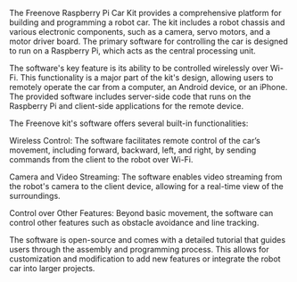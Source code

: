 The Freenove Raspberry Pi Car Kit provides a comprehensive platform for building and programming a robot car. The kit includes a robot chassis and various electronic components, such as a camera, servo motors, and a motor driver board. The primary software for controlling the car is designed to run on a Raspberry Pi, which acts as the central processing unit.

The software's key feature is its ability to be controlled wirelessly over Wi-Fi. This functionality is a major part of the kit's design, allowing users to remotely operate the car from a computer, an Android device, or an iPhone. The provided software includes server-side code that runs on the Raspberry Pi and client-side applications for the remote device.

The Freenove kit's software offers several built-in functionalities:

Wireless Control: The software facilitates remote control of the car’s movement, including forward, backward, left, and right, by sending commands from the client to the robot over Wi-Fi.

Camera and Video Streaming: The software enables video streaming from the robot's camera to the client device, allowing for a real-time view of the surroundings.

Control over Other Features: Beyond basic movement, the software can control other features such as obstacle avoidance and line tracking.

The software is open-source and comes with a detailed tutorial that guides users through the assembly and programming process. This allows for customization and modification to add new features or integrate the robot car into larger projects.